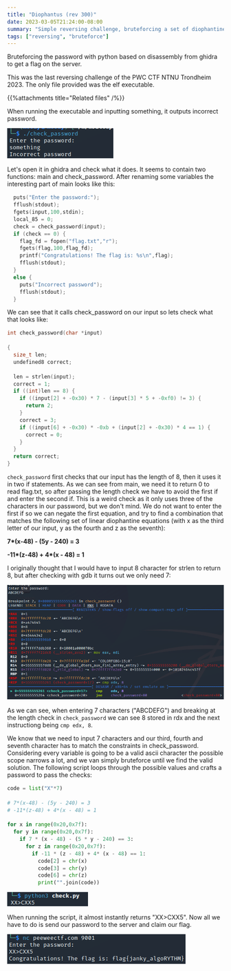 ```yaml
---
title: "Diophantus (rev 300)"
date: 2023-03-05T21:24:00-08:00
summary: "Simple reversing challenge, bruteforcing a set of diophantine equations"
tags: ["reversing", "bruteforce"]
---
```


Bruteforcing the password with python based on disassembly from ghidra to get a flag on the server.
 <!--more-->

This was the last reversing challenge of the PWC CTF NTNU Trondheim 2023. The only file provided was the elf executable.

{{%attachments title="Related files" /%}}

When running the executable and inputting something, it outputs incorrect password.

![running the elf](./images/first_run.png "running the elf")

Let's open it in ghidra and check what it does. It seems to contain two functions: main and check_password. After renaming some variables the interesting part of main looks like this:

```c
  puts("Enter the password:");
  fflush(stdout);
  fgets(input,100,stdin);
  local_85 = 0;
  check = check_password(input);
  if (check == 0) {
    flag_fd = fopen("flag.txt","r");
    fgets(flag,100,flag_fd);
    printf("Congratulations! The flag is: %s\n",flag);
    fflush(stdout);
  }
  else {
    puts("Incorrect password");
    fflush(stdout);
  }
```

We can see that it calls check_password on our input so lets check what that looks like:

```c
int check_password(char *input)

{
  size_t len;
  undefined8 correct;
  
  len = strlen(input);
  correct = 1;
  if ((int)len == 8) {
    if ((input[2] + -0x30) * 7 - (input[3] * 5 + -0xf0) != 3) {
      return 2;
    }
    correct = 3;
    if ((input[6] + -0x30) * -0xb + (input[2] + -0x30) * 4 == 1) {
      correct = 0;
    }
  }
  return correct;
}
```

`check_password` first checks that our input has the length of 8, then it uses it in two if statements. As we can see from main, we need it to return 0 to read flag.txt, so after passing the length check we have to avoid the first if and enter the second if. This is a weird check as it only uses three of the characters in our password, but we don't mind. We do not want to enter the first if so we can negate the first equation, and try to find a combination that matches the following set of linear diophantine equations (with x as the third letter of our input, y as the fourth and z as the seventh):

**7\*(x-48) - (5y - 240) = 3**

**-11\*(z-48) + 4\*(x - 48) = 1**

I originally thought that I would have to input 8 character for strlen to return 8, but after checking with gdb it turns out we only need 7:

![checking strlen gdb](./images/gdb_strlen.png "checking strlen gdb")

As we can see, when entering 7 characters ("ABCDEFG") and breaking at the length check in `check_password` we can see 8 stored in rdx and the next instructiong being `cmp edx, 8`.

We know that we need to input 7 characters and our third, fourth and seventh character has to match the constraints in check_password. Considering every variable is going to be a valid ascii character the possible scope narrows a lot, and we van simply bruteforce until we find the valid solution. The following script loops through the possible values and crafts a password to pass the checks:

```py
code = list("X"*7)

# 7*(x-48) - (5y - 240) = 3
# -11*(z-48) + 4*(x - 48) = 1

for x in range(0x20,0x7f):
  for y in range(0x20,0x7f):
    if 7 * (x - 48) - (5 * y - 240) == 3:
      for z in range(0x20,0x7f):
        if -11 * (z - 48) + 4* (x - 48) == 1:
          code[2] = chr(x)
          code[3] = chr(y)
          code[6] = chr(z)
          print("".join(code))
```

![finding password](./images/pass.png "finding password")

When running the script, it almost instantly returns "XX>CXX5". Now all we have to do is send our password to the server and claim our flag.

![getting flag](./images/flag.png "getting flag")




